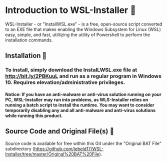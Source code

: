 # Introduction to WSL-Installer 🐧
WSL-Installer - or "InstallWSL.exe" -  is a free, open-source script converted to an EXE file that makes enabling the Windows Subsystem for Linux (WSL) easy, simple, and fast, utillizing the utility of Powershell to perform the installation commands.

## Installation 🐧
### To install, simply download the InstalLWSL.exe file at http://bit.ly/2PBKuuL and run as a regular program in Windows 10. Requires elevation/administrative privileges.
#### Notice: If you have an anti-malware or anti-virus solution running on your PC, WSL-Installer may run into problems, as WLS-Installer relies on running a batch script to install the runtime. You may want to consider temporarily disabling any and all anti-malware and anti-virus solutions while running this product.

## Source Code and Original File(s) 🐧
Source code is available for free within this Git under the "Original BAT File" subdirectory (https://github.com/jebeld17/WSL-Installer/tree/master/Original%20BAT%20File).